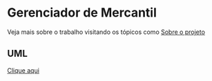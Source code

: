 # Gerenciador de Mercantil

Veja mais sobre o trabalho visitando os tópicos como [Sobre o projeto](about/)

## UML
[Clique aqui](https://miro.com/app/board/uXjVOVDHqp8=/?invite_link_id=747309505051)


